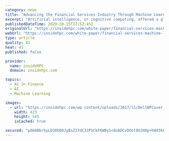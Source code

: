 ```yaml
---
category: news
title: "Advancing the Financial Services Industry Through Machine Learning"
excerpt: "Artificial intelligence, or cognitive computing, offered a glimpse at a future where machines could essentially ‘learn’ and improve without the need for explicit programming at every step along the way. Machine learning is a subclass of AI whereby a ..."
publishedDateTime: 2020-10-15T17:52:45Z
originalUrl: "https://insidehpc.com/white-paper/financial-services-machine-learning/"
webUrl: "https://insidehpc.com/white-paper/financial-services-machine-learning/"
type: article
quality: 41
heat: 41
published: false

provider:
  name: insideHPC
  domain: insidehpc.com

topics:
  - AI in Finance
  - AI
  - Machine Learning

images:
  - url: "https://insidehpc.com/wp-content/uploads/2017/11/DellWPCover_2017-11-10_10-06-22.jpg"
    width: 423
    height: 545
    isCached: true

secured: "pdm4BbrSyLD30h0OJyBsZI7dC33PSCkFKWByS+8oADCvDOot8UJH8p+hWd3kKILy2H1bI3SGUzaBCx9dHMwOIBWQOT6M4s2g6O3xcjcPfW7Z9PbJnSm/czqWoLQlM0onavW34SwEXXhaNGaKFPUCc0NFqy5nsJs0uNiWj62JGQ0oVuaIzJnEcYwJxO2WU+GACyTq1LCrTQKkWX2Jl44u4L/k0nFRA/Aiyr2aHzVgE0uKO6MQKaSRRTBNEXFqPSG6ctZHEefDMhQvy0M1VNN3GK9MnA+vWztGjr8c3FWYe2LlaN/AHdr0GQ9l/Ok7OVHVyvVVmYOfSQbgWXSdd9h8Px+dqBVaSGzk0B2fs5uBk4k=;HEGzosC9sFzaeP9loD6Ngg=="
---
```


